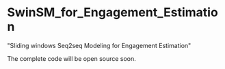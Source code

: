 # SwinSM_for_Engagement_Estimation
"Sliding windows Seq2seq Modeling for Engagement Estimation"

The complete code will be open source soon.
